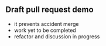 ## Draft pull request demo

- it prevents accident merge
- work yet to be completed
- refactor and discussion in progress